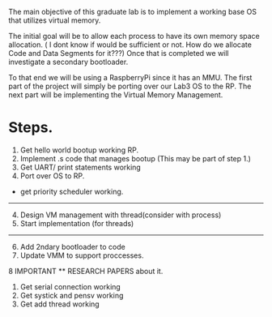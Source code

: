 

The main objective of this graduate lab is to implement a working base OS that utilizes virtual memory. 

The initial goal will be to allow each process to have its own memory space allocation.  ( I dont know if would be sufficient or not. How do we allocate Code and Data Segments for it???) Once that is completed we will investigate a secondary bootloader.


To that end we will be using a RaspberryPi since it has an MMU. The first part of the project will simply be porting over our Lab3 OS to the RP. The next part will be implementing the Virtual Memory Management.


# Steps.
1. Get hello world bootup working RP.
2. Implement .s code that manages bootup (This may be part of step 1.)
3. Get UART/ print statements working
3. Port over OS to RP.
- get priority scheduler working.
**************************
4. Design VM management with thread(consider with process)
5. Start implementation (for threads)
**************************
6. Add 2ndary bootloader to code
7. Update VMM to support proccesses.

8 IMPORTANT ** RESEARCH PAPERS about it.








1. Get serial connection working
2. Get systick and pensv working
3. Get add thread working